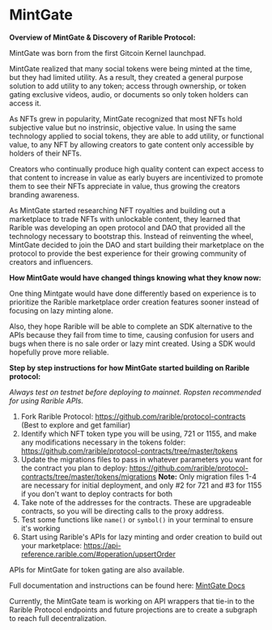 # MintGate
**Overview of MintGate & Discovery of Rarible Protocol:**

MintGate was born from the first Gitcoin Kernel launchpad.

MintGate realized that many social tokens were being minted at the time, but they had limited utility. As a result, they created a general purpose solution to add utility to any token; access through ownership, or token gating exclusive videos, audio, or documents so only token holders can access it.

As NFTs grew in popularity, MintGate recognized that most NFTs hold subjective value but no instrinsic, objective value. In using the same technology applied to social tokens, they are able to add utility, or functional value, to any NFT by allowing creators to gate content only accessible by holders of their NFTs.

Creators who continually produce high quality content can expect access to that content to increase in value as early buyers are incentivized to promote them to see their NFTs appreciate in value, thus growing the creators branding awareness. 

As MintGate started researching NFT royalties and building out a marketplace to trade NFTs with unlockable content, they learned that Rarible was developing an open protocol and DAO that provided all the technology necessary to bootstrap this. Instead of reinventing the wheel, MintGate decided to join the DAO and start building their marketplace on the protocol to provide the best experience for their growing community of creators and influencers. 

**How MintGate would have changed things knowing what they know now:**

One thing Mintgate would have done differently based on experience is to prioritize the Rarible marketplace order creation features sooner instead of focusing on lazy minting alone. 

Also, they hope Rarible will be able to complete an SDK alternative to the APIs because they fail from time to time, causing confusion for users and bugs when there is no sale order or lazy mint created. Using a SDK would hopefully prove more reliable.  

**Step by step instructions for how MintGate started building on Rarible protocol:**

*Always test on testnet before deploying to mainnet. Ropsten recommended for using Rarible APIs.*

1. Fork Rarible Protocol: https://github.com/rarible/protocol-contracts (Best to explore and get familiar)
2. Identify which NFT token type you will be using, 721 or 1155, and make any modifications necessary in the tokens folder: https://github.com/rarible/protocol-contracts/tree/master/tokens
3. Update the migrations files to pass in whatever parameters you want for the contract you plan to deploy: https://github.com/rarible/protocol-contracts/tree/master/tokens/migrations
      **Note:** Only migration files 1-4 are necessary for initial deployment, and only #2 for 721 and #3 for 1155 if you don't want to deploy contracts for both
4. Take note of the addresses for the contracts. These are upgradeable contracts, so you will be directing calls to the proxy address. 
5. Test some functions like `name()` or `symbol()` in your terminal to ensure it's working
6. Start using Rarible's APIs for lazy minting and order creation to build out your marketplace: https://api-reference.rarible.com/#operation/upsertOrder

APIs for MintGate for token gating are also available. 

Full documentation and instructions can be found here:
[MintGate Docs](https://mintgate.gitbook.io/mintgate-docs/)

Currently, the MintGate team is working on API wrappers that tie-in to the Rarible Protocol endpoints and future projections are to create a subgraph to reach full decentralization.

